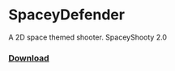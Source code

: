 # SpaceyDefender
A 2D space themed shooter. SpaceyShooty 2.0

<h3><a href="https://github.com/SasVel/SpaceyDefender/raw/main/SpaceyDefender.exe">Download</a></h3>
